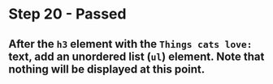 # Step 20 - Passed
## After the `h3` element with the `Things cats love:` text, add an unordered list (`ul`) element. Note that nothing will be displayed at this point.